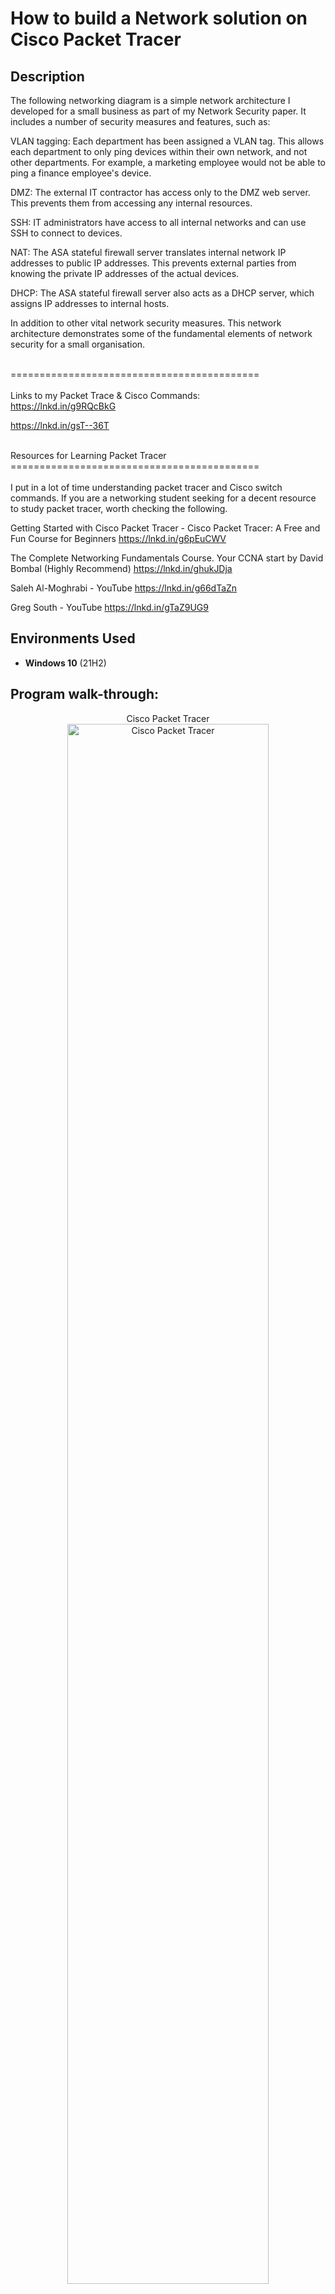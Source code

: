 <h1>How to build a Network solution on Cisco Packet Tracer</h1>

<h2>Description</h2>
<p>The following networking diagram is a simple network architecture I developed for a small business as part of my Network Security paper. It includes a number of security measures and features, such as:

VLAN tagging: Each department has been assigned a VLAN tag. This allows each department to only ping devices within their own network, and not other departments. For example, a marketing employee would not be able to ping a finance employee's device.

DMZ: The external IT contractor has access only to the DMZ web server. This prevents them from accessing any internal resources.

SSH: IT administrators have access to all internal networks and can use SSH to connect to devices.

NAT: The ASA stateful firewall server translates internal network IP addresses to public IP addresses. This prevents external parties from knowing the private IP addresses of the actual devices.

DHCP: The ASA stateful firewall server also acts as a DHCP server, which assigns IP addresses to internal hosts.

In addition to other vital network security measures. This network architecture demonstrates some of the fundamental elements of network security for a small organisation. </p>
<br>
===========================================<br>
<br>
Links to my Packet Trace & Cisco Commands: <br>
https://lnkd.in/g9RQcBkG

https://lnkd.in/gsT--36T


<br>
Resources for Learning Packet Tracer <br>
===========================================<br>
<br>
I put in a lot of time understanding packet tracer and Cisco switch commands. If you are a networking student seeking for a decent resource to study packet tracer, worth checking the following.

Getting Started with Cisco Packet Tracer - Cisco Packet Tracer: A Free and Fun Course for Beginners
https://lnkd.in/g6pEuCWV

The Complete Networking Fundamentals Course. Your CCNA start by David Bombal (Highly Recommend)
https://lnkd.in/ghukJDja

Saleh Al-Moghrabi - YouTube
https://lnkd.in/g66dTaZn

Greg South - YouTube
https://lnkd.in/gTaZ9UG9
<br />


<h2>Environments Used </h2>

- <b>Windows 10</b> (21H2)

<h2>Program walk-through:</h2>

<p align="center">
Cisco Packet Tracer <br/>
<img src="https://i.imgur.com/bxgc907.png" height="80%" width="80%" alt="Cisco Packet Tracer "/>
<br />
<br />


<!--
 ```diff
- text in red
+ text in green
! text in orange
# text in gray
@@ text in purple (and bold)@@
```
--!>

README.md
